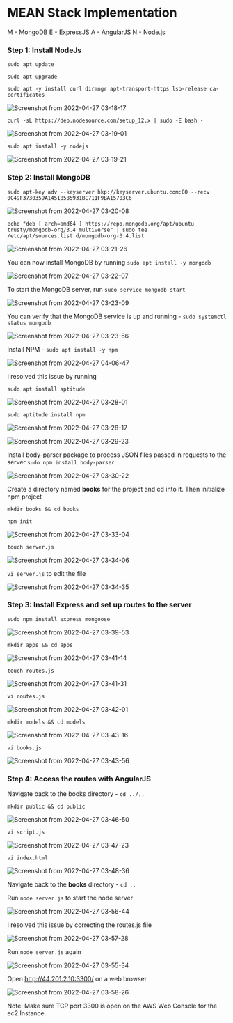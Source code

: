 # MEAN Stack Implementation 

M - MongoDB E - ExpressJS A - AngularJS N - Node.js

### Step 1: Install NodeJs

`sudo apt update`

`sudo apt upgrade`

`sudo apt -y install curl dirmngr apt-transport-https lsb-release ca-certificates`

![Screenshot from 2022-04-27 03-18-17](https://user-images.githubusercontent.com/34113547/165423445-a591f228-4882-46c2-ad18-a9fc98b8ab40.png)

`curl -sL https://deb.nodesource.com/setup_12.x | sudo -E bash -`

![Screenshot from 2022-04-27 03-19-01](https://user-images.githubusercontent.com/34113547/165423471-b64c2f46-7ebd-4c81-99a5-f74b6564efbc.png)

`sudo apt install -y nodejs`

![Screenshot from 2022-04-27 03-19-21](https://user-images.githubusercontent.com/34113547/165423514-8a2b307b-f230-4d86-b658-e794d3d700d3.png)


### Step 2: Install MongoDB

`sudo apt-key adv --keyserver hkp://keyserver.ubuntu.com:80 --recv 0C49F3730359A14518585931BC711F9BA15703C6`

![Screenshot from 2022-04-27 03-20-08](https://user-images.githubusercontent.com/34113547/165423577-1bfc8382-5d28-4dfb-83a2-cf3fd17996c5.png)

`echo "deb [ arch=amd64 ] https://repo.mongodb.org/apt/ubuntu trusty/mongodb-org/3.4 multiverse" | sudo tee /etc/apt/sources.list.d/mongodb-org-3.4.list`

![Screenshot from 2022-04-27 03-21-26](https://user-images.githubusercontent.com/34113547/165423622-2b226363-6451-42c7-9315-b34a3815c211.png)

You can now install MongoDB by running `sudo apt install -y mongodb`

![Screenshot from 2022-04-27 03-22-07](https://user-images.githubusercontent.com/34113547/165423672-ca5c31ee-4058-4043-bc74-a8a6b937b745.png)

To start the MongoDB server, run `sudo service mongodb start`

![Screenshot from 2022-04-27 03-23-09](https://user-images.githubusercontent.com/34113547/165423703-83b7df4a-e1bb-4bbf-ac98-a7ee871dddf0.png)

You can verify that the MongoDB service is up and running - `sudo systemctl status mongodb`

![Screenshot from 2022-04-27 03-23-56](https://user-images.githubusercontent.com/34113547/165423727-871a8d90-ed36-486a-a346-adff6211c890.png)

Install NPM - `sudo apt install -y npm`

![Screenshot from 2022-04-27 04-06-47](https://user-images.githubusercontent.com/34113547/165423926-514493e7-0abc-406f-9c8e-d0acfbc16068.png)

I resolved this issue by running

`sudo apt install aptitude`

![Screenshot from 2022-04-27 03-28-01](https://user-images.githubusercontent.com/34113547/165423998-b6a5aa41-a1cf-4b4b-96a4-9f63079c0f02.png)

`sudo aptitude install npm`

![Screenshot from 2022-04-27 03-28-17](https://user-images.githubusercontent.com/34113547/165424018-8f3d5f26-6898-4f40-a6ed-f75f9915ac17.png)

![Screenshot from 2022-04-27 03-29-23](https://user-images.githubusercontent.com/34113547/165424049-98a6abd3-97ea-4b12-b558-636a7bee1783.png)

Install body-parser package to process JSON files passed in requests to the server `sudo npm install body-parser`

![Screenshot from 2022-04-27 03-30-22](https://user-images.githubusercontent.com/34113547/165424073-942e4f5e-3b7f-4d63-8a08-d460cfee23c5.png)

Create a directory named **books** for the project and cd into it. Then initialize npm project

`mkdir books && cd books`

`npm init`

![Screenshot from 2022-04-27 03-33-04](https://user-images.githubusercontent.com/34113547/165424136-9ee18001-4c91-484a-aae9-b0cbd00f43ab.png)

`touch server.js`

![Screenshot from 2022-04-27 03-34-06](https://user-images.githubusercontent.com/34113547/165424243-cac1194e-2679-4984-8c8b-9d2a432a6db2.png)

`vi server.js` to edit the file

![Screenshot from 2022-04-27 03-34-35](https://user-images.githubusercontent.com/34113547/165424382-ee7c26bf-902f-4608-ad73-ae1e0ff64ea6.png)


### Step 3: Install Express and set up routes to the server

`sudo npm install express mongoose`

![Screenshot from 2022-04-27 03-39-53](https://user-images.githubusercontent.com/34113547/165424905-47456073-2524-4d4b-b6ce-24664da4b498.png)

`mkdir apps && cd apps`

![Screenshot from 2022-04-27 03-41-14](https://user-images.githubusercontent.com/34113547/165424949-fa64c14b-7443-4e1a-a074-caebcd144863.png)

`touch routes.js`

![Screenshot from 2022-04-27 03-41-31](https://user-images.githubusercontent.com/34113547/165424978-5a5e8c5f-6e5e-43d3-8602-1bbb6d9590be.png)

`vi routes.js`

![Screenshot from 2022-04-27 03-42-01](https://user-images.githubusercontent.com/34113547/165425009-ad9c6c79-ed3d-4007-9be0-bc405cfcc7b5.png)

`mkdir models && cd models`

![Screenshot from 2022-04-27 03-43-16](https://user-images.githubusercontent.com/34113547/165425037-73672382-7d0a-49be-8586-bae21a40d124.png)

`vi books.js`

![Screenshot from 2022-04-27 03-43-56](https://user-images.githubusercontent.com/34113547/165425056-5da70cae-6d9e-4787-805e-ee7cd5a4e874.png)


### Step 4: Access the routes with AngularJS

Navigate back to the books directory - `cd ../..`

`mkdir public && cd public`

![Screenshot from 2022-04-27 03-46-50](https://user-images.githubusercontent.com/34113547/165425090-15898d20-c79a-45b0-8e71-b96da3e34b60.png)

`vi script.js`

![Screenshot from 2022-04-27 03-47-23](https://user-images.githubusercontent.com/34113547/165425236-f5334428-62bd-483e-9187-285e3dbc2a6b.png)

`vi index.html`

![Screenshot from 2022-04-27 03-48-36](https://user-images.githubusercontent.com/34113547/165425242-08dfa274-95e1-4ad4-a655-3642eab36adc.png)

Navigate back to the **books** directory - `cd ..`

Run `node server.js` to start the node server

![Screenshot from 2022-04-27 03-56-44](https://user-images.githubusercontent.com/34113547/165425362-1a048fa8-7843-4475-b827-6e3a461844e1.png)

I resolved this issue by correcting the routes.js file

![Screenshot from 2022-04-27 03-57-28](https://user-images.githubusercontent.com/34113547/165425488-08cce89d-48f6-4ed1-9712-c44df7db4c4b.png)

Run `node server.js` again

![Screenshot from 2022-04-27 03-55-34](https://user-images.githubusercontent.com/34113547/165425531-61373dd1-abc0-470b-b32d-846170bc5d86.png)

Open http://44.201.2.10:3300/ on a web browser

![Screenshot from 2022-04-27 03-58-26](https://user-images.githubusercontent.com/34113547/165425659-03d28ffe-9a30-45b0-9646-6c320c44e6ff.png)

Note: Make sure TCP port 3300 is open on the AWS Web Console for the ec2 Instance.



